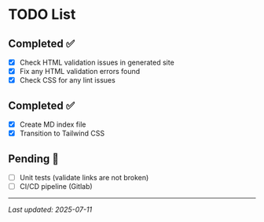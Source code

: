 # TODO List

## Completed ✅

- [x] Check HTML validation issues in generated site
- [x] Fix any HTML validation errors found
- [x] Check CSS for any lint issues

## Completed ✅

- [x] Create MD index file
- [x] Transition to Tailwind CSS

## Pending 🔄
- [ ] Unit tests (validate links are not broken)
- [ ] CI/CD pipeline (Gitlab)

---
*Last updated: 2025-07-11*
